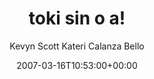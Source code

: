 ---
title: 'toki sin o a!'
posts: 25
hash: 't670'
author: 'Kevyn Scott Kateri Calanza Bello'
date: 2007-03-16T10:53:00+00:00
sources:
  - http://forums.tokipona.org/viewtopic.php%3Ft=670.html
---